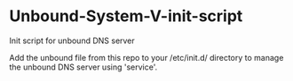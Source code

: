 Unbound-System-V-init-script
============================

Init script for unbound DNS server

Add the unbound file from this repo to your /etc/init.d/ directory to manage the unbound DNS server using 'service'.
